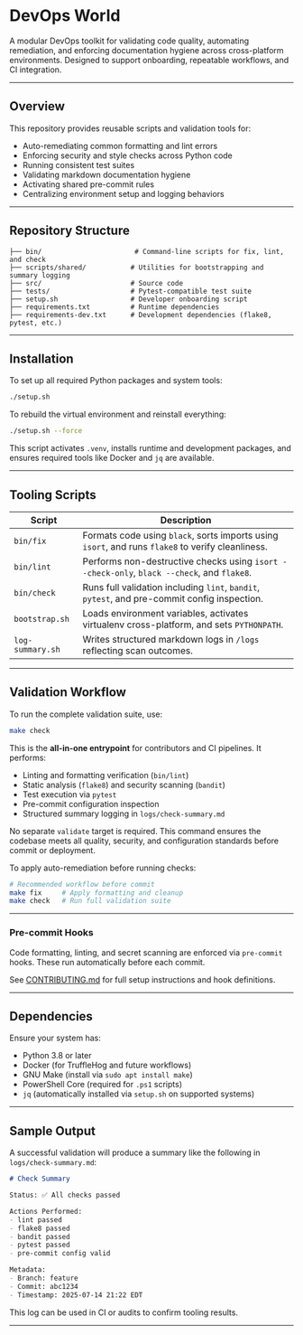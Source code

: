 # DevOps World

A modular DevOps toolkit for validating code quality, automating remediation, and enforcing documentation hygiene across cross-platform environments. Designed to support onboarding, repeatable workflows, and CI integration.

---

## Overview

This repository provides reusable scripts and validation tools for:

- Auto-remediating common formatting and lint errors
- Enforcing security and style checks across Python code
- Running consistent test suites
- Validating markdown documentation hygiene
- Activating shared pre-commit rules
- Centralizing environment setup and logging behaviors

---

## Repository Structure

```
├── bin/                       # Command-line scripts for fix, lint, and check
├── scripts/shared/           # Utilities for bootstrapping and summary logging
├── src/                      # Source code
├── tests/                    # Pytest-compatible test suite
├── setup.sh                  # Developer onboarding script
├── requirements.txt          # Runtime dependencies
├── requirements-dev.txt      # Development dependencies (flake8, pytest, etc.)
```

---

## Installation

To set up all required Python packages and system tools:

```bash
./setup.sh
```

To rebuild the virtual environment and reinstall everything:

```bash
./setup.sh --force
```

This script activates `.venv`, installs runtime and development packages, and ensures required tools like Docker and `jq` are available.

---

## Tooling Scripts

| Script       | Description                                                 |
|--------------|-------------------------------------------------------------|
| `bin/fix`    | Formats code using `black`, sorts imports using `isort`, and runs `flake8` to verify cleanliness. |
| `bin/lint`   | Performs non-destructive checks using `isort --check-only`, `black --check`, and `flake8`. |
| `bin/check`  | Runs full validation including `lint`, `bandit`, `pytest`, and pre-commit config inspection. |
| `bootstrap.sh` | Loads environment variables, activates virtualenv cross-platform, and sets `PYTHONPATH`. |
| `log-summary.sh` | Writes structured markdown logs in `/logs` reflecting scan outcomes. |

---

## Validation Workflow

To run the complete validation suite, use:

```bash
make check
```

This is the **all-in-one entrypoint** for contributors and CI pipelines. It performs:

- Linting and formatting verification (`bin/lint`)
- Static analysis (`flake8`) and security scanning (`bandit`)
- Test execution via `pytest`
- Pre-commit configuration inspection
- Structured summary logging in `logs/check-summary.md`

No separate `validate` target is required. This command ensures the codebase meets all quality, security, and configuration standards before commit or deployment.

To apply auto-remediation before running checks:

```bash
# Recommended workflow before commit
make fix     # Apply formatting and cleanup
make check   # Run full validation suite
```
---
### Pre-commit Hooks

Code formatting, linting, and secret scanning are enforced via `pre-commit` hooks. These run automatically before each commit.

See [CONTRIBUTING.md](CONTRIBUTING.md#pre-commit-configuration) for full setup instructions and hook definitions.

---

## Dependencies

Ensure your system has:

- Python 3.8 or later
- Docker (for TruffleHog and future workflows)
- GNU Make (install via `sudo apt install make`)
- PowerShell Core (required for `.ps1` scripts)
- `jq` (automatically installed via `setup.sh` on supported systems)

---

## Sample Output

A successful validation will produce a summary like the following in `logs/check-summary.md`:

```markdown
# Check Summary

Status: ✅ All checks passed

Actions Performed:
- lint passed
- flake8 passed
- bandit passed
- pytest passed
- pre-commit config valid

Metadata:
- Branch: feature
- Commit: abc1234
- Timestamp: 2025-07-14 21:22 EDT
```

This log can be used in CI or audits to confirm tooling results.

---
